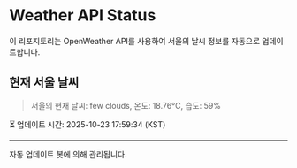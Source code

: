 
# Weather API Status

이 리포지토리는 OpenWeather API를 사용하여 서울의 날씨 정보를 자동으로 업데이트합니다.

## 현재 서울 날씨
> 서울의 현재 날씨: few clouds, 온도: 18.76°C, 습도: 59%

⏳ 업데이트 시간: 2025-10-23 17:59:34 (KST)

---
자동 업데이트 봇에 의해 관리됩니다.
